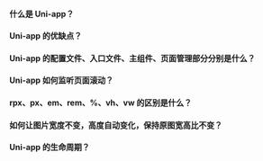 <!--
 * @Author: Shu Binqi
 * @Date: 2023-02-24 21:09:51
 * @LastEditors: Shu Binqi
 * @LastEditTime: 2023-03-01 07:27:45
 * @Description: Uni-app 面试题（7题）
 * @Version: 1.0.0
 * @FilePath: \interviewQuestions\Mobile\Uni-app.md
-->

#### 什么是 Uni-app？

#### Uni-app 的优缺点？

#### Uni-app 的配置文件、入口文件、主组件、页面管理部分分别是什么？

#### Uni-app 如何监听页面滚动？

#### rpx、px、em、rem、%、vh、vw 的区别是什么？

#### 如何让图片宽度不变，高度自动变化，保持原图宽高比不变？

#### Uni-app 的生命周期？
